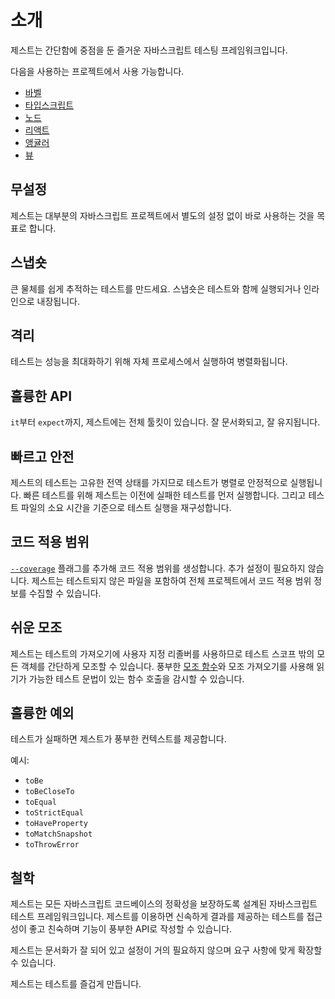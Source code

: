 # 소개

제스트는 간단함에 중점을 둔 즐거운 자바스크립트 테스팅 프레임워크입니다.

다음을 사용하는 프로젝트에서 사용 가능합니다.

- [바벨](https://babeljs.io/)
- [타입스크립트](https://www.typescriptlang.org/)
- [노드](https://nodejs.org/)
- [리액트](https://reactjs.org/)
- [앵귤러](https://angular.io/)
- [뷰](https://vuejs.org/)

## 무설정

제스트는 대부분의 자바스크립트 프로젝트에서 별도의 설정 없이 바로 사용하는 것을 목표로 합니다.

## 스냅숏

큰 물체를 쉽게 추적하는 테스트를 만드세요. 스냅숏은 테스트와 함께 실행되거나 인라인으로 내장됩니다.

## 격리

테스트는 성능을 최대화하기 위해 자체 프로세스에서 실행하여 병렬화됩니다.

## 훌륭한 API

`it`부터 `expect`까지, 제스트에는 전체 툴킷이 있습니다. 잘 문서화되고, 잘 유지됩니다.

## 빠르고 안전

제스트의 테스트는 고유한 전역 상태를 가지므로 테스트가 병렬로 안정적으로 실행됩니다. 빠른 테스트를 위해 제스트는 이전에 실패한 테스트를 먼저 실행합니다. 그리고 테스트 파일의 소요 시간을 기준으로 테스트 실행을 재구성합니다.

## 코드 적용 범위

[`--coverage`](https://jestjs.io/docs/cli#--coverageboolean) 플래그를 추가해 코드 적용 범위를 생성합니다. 추가 설정이 필요하지 않습니다. 제스트는 테스트되지 않은 파일을 포함하여 전체 프로젝트에서 코드 적용 범위 정보를 수집할 수 있습니다.

## 쉬운 모조

제스트는 테스트의 가져오기에 사용자 지정 리졸버를 사용하므로 테스트 스코프 밖의 모든 객체를 간단하게 모조할 수 있습니다. 풍부한 [모조 함수](https://jestjs.io/docs/mock-functions)와 모조 가져오기를 사용해 읽기가 가능한 테스트 문법이 있는 함수 호출을 감시할 수 있습니다.

## 훌륭한 예외

테스트가 실패하면 제스트가 풍부한 컨텍스트를 제공합니다.

예시:

- `toBe`
- `toBeCloseTo`
- `toEqual`
- `toStrictEqual`
- `toHaveProperty`
- `toMatchSnapshot`
- `toThrowError`

## 철학

제스트는 모든 자바스크립트 코드베이스의 정확성을 보장하도록 설계된 자바스크립트 테스트 프레임워크입니다. 제스트를 이용하면 신속하게 결과를 제공하는 테스트를 접근성이 좋고 친숙하며 기능이 풍부한 API로 작성할 수 있습니다.

제스트는 문서화가 잘 되어 있고 설정이 거의 필요하지 않으며 요구 사항에 맞게 확장할 수 있습니다.

제스트는 테스트를 즐겁게 만듭니다.